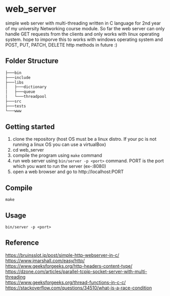 # web_server
simple web server with multi-threading written in C language for 2nd year of my university Networking course module. So far the web server can only handle GET requests from the clients and only works with linux operating system. hope to imporve this to works with windows operating system and POST, PUT, PATCH, DELETE http methods in future :)

## Folder Structure

```bash
├───bin
├───include
├───libs
│   ├───dictionary
│   ├───queue
│   └───threadpool
├───src
├───tests
└───www
```

## Getting started

1. clone the repository (host OS must be a linux distro. If your pc is not running a linux OS you can use a virtualBox)
2. cd web_server
3. compile the program using `make` command
4. run web server using `bin/server -p <port>` command. PORT is the port which you want to run the server (ex-:8080)
5. open a web browser and go to http://localhost:PORT

## Compile

`make`

## Usage

`bin/server -p <port>` 

## Reference 
https://bruinsslot.jp/post/simple-http-webserver-in-c/
<br>
https://www.jmarshall.com/easy/http/
<br>
https://www.geeksforgeeks.org/http-headers-content-type/
<br>
https://dzone.com/articles/parallel-tcpip-socket-server-with-multi-threading
<br>
https://www.geeksforgeeks.org/thread-functions-in-c-c/
<br>
https://stackoverflow.com/questions/34510/what-is-a-race-condition
